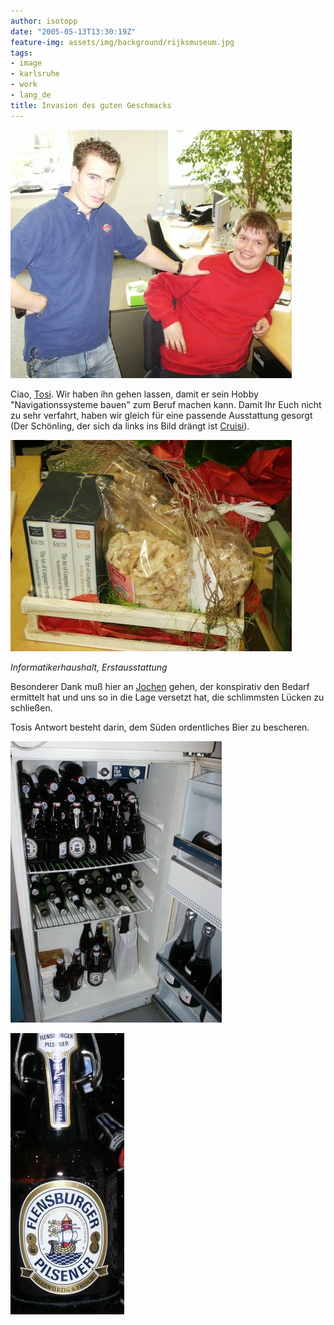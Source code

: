 ```yaml
---
author: isotopp
date: "2005-05-13T13:30:19Z"
feature-img: assets/img/background/rijksmuseum.jpg
tags:
- image
- karlsruhe
- work
- lang_de
title: Invasion des guten Geschmacks
---
```


![](/uploads/tosi_cruisi.jpg)

Ciao, 
[Tosi](http://www.torsten-sievers.de/blog/index.php?/archives/21-ich-hab-die-wohnung-gestrichen-voll.html).
Wir haben ihn gehen lassen, damit er sein Hobby "Navigationssysteme bauen" zum Beruf machen kann.
Damit Ihr Euch nicht zu sehr verfahrt, haben wir gleich für eine passende Ausstattung gesorgt (Der Schönling, der sich da links ins Bild drängt ist 
[Cruisi](http://blog.eichenberg-online.de/archives/138-Abgestuerzt.html)).

![](/uploads/knuth.jpg)

*Informatikerhaushalt, Erstausstattung*

Besonderer Dank muß hier an 
[Jochen](http://wersdoerfer.com/~jochen/s9y/index.php)
gehen, der konspirativ den Bedarf ermittelt hat und uns so in die Lage versetzt hat, die schlimmsten Lücken zu schließen.

Tosis Antwort besteht darin, dem Süden ordentliches Bier zu bescheren.

![](/uploads/flens2.jpg)

![](/uploads/flens1.jpg)
